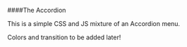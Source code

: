 ####The Accordion

This is a simple CSS and JS mixture of an Accordion menu.

Colors and transition to be added later!